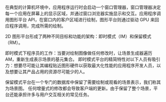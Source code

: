 在典型的计算机环境中，应用程序运行时会启动一个窗口管理器，窗口管理器决定每一个应用在屏幕上的显示区域，并通过窗口浏览器实施显示和交互。应用程序调用图形平台 API，在窗口内的客户区域进行绘制，图形平台则通过驱动 GPU 来回应程序调用，完成所需的绘制。

2D 图形平台形成了两种不同目标和功能的架构：即时模式（IM）和保留模式（RM）。

即时模式下程序员的工作：当要对绘制图像做任何修改时，让场景生成器遍历 AM，重新生成表示场景的基元集合。
即时模式平台的精简特性对以下人员有吸引力：想要尽可能让其编程贴近图形硬件以获取最大化性能的应用程序开发人员，以及想要让其产品占用的资源尽可能少的人。

保留模式平台在一个专门的数据库中保留了需要绘制或观看的场景表示，我们称其为场景图。
任何增量式的修改都会导致客户端的更新。由于保留了整个场景，平台还能承担许多与用户交互相关的常见任务。
